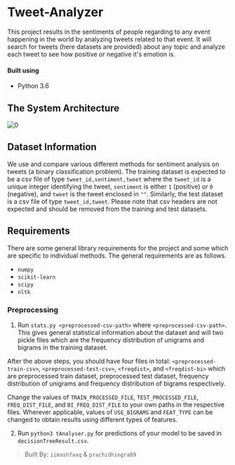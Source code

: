 # Tweet-Analyzer

This project results in the sentiments of people regarding to any event happening in the world by analyzing tweets related to that event. It will search for tweets (here datasets are provided) about any topic and analyze each tweet to see how positive or negative it's emotion is.

#### Built using

* Python 3.6

## The System Architecture

![0](https://imgur.com/BDJtTgK.jpg)

## Dataset Information

We use and compare various different methods for sentiment analysis on tweets (a binary classification problem). The training dataset is expected to be a csv file of type `tweet_id,sentiment,tweet` where the `tweet_id` is a unique integer identifying the tweet, `sentiment` is either `1` (positive) or `0` (negative), and `tweet` is the tweet enclosed in `""`. Similarly, the test dataset is a csv file of type `tweet_id,tweet`. Please note that csv headers are not expected and should be removed from the training and test datasets. 

## Requirements

There are some general library requirements for the project and some which are specific to individual methods. The general requirements are as follows.  
* `numpy`
* `scikit-learn`
* `scipy`
* `nltk`

### Preprocessing 

1. Run `stats.py <preprocessed-csv-path>` where `<preprocessed-csv-path>`. This gives general statistical information about the dataset and will two pickle files which are the frequency distribution of unigrams and bigrams in the training dataset. 

After the above steps, you should have four files in total: `<preprocessed-train-csv>`, `<preprocessed-test-csv>`, `<freqdist>`, and `<freqdist-bi>` which are preprocessed train dataset, preprocessed test dataset, frequency distribution of unigrams and frequency distribution of bigrams respectively.

Change the values of `TRAIN_PROCESSED_FILE`, `TEST_PROCESSED_FILE`, `FREQ_DIST_FILE`, and `BI_FREQ_DIST_FILE` to your own paths in the respective files. Wherever applicable, values of `USE_BIGRAMS` and `FEAT_TYPE` can be changed to obtain results using different types of features.

2. Run `python3 tAnalyser.py` for predictions of your model to be saved in `decisionTreeResult.csv`.


> Built By: `iimashfaaq` & `prachidhingra09`